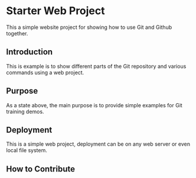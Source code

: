 # Starter Web Project

This a simple website project for showing how to use Git and Github together.

## Introduction

This is example is to show different parts of the Git repository and various commands using a web project. 

## Purpose

As a state above, the main purpose is to provide simple examples for Git training demos.

## Deployment

This is a simple web project, deployment can be on any web server or even local file system.

## How to Contribute